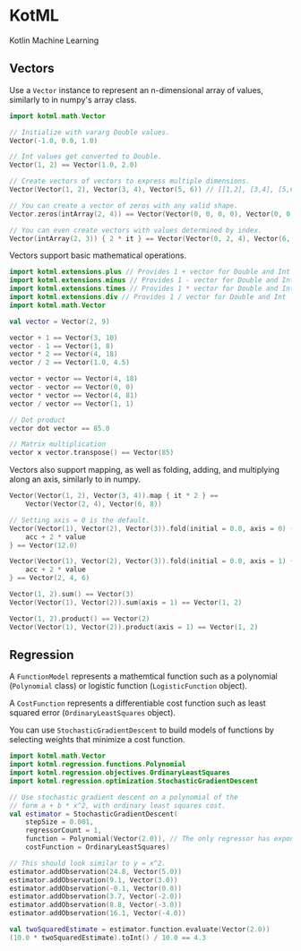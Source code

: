# KotML
Kotlin Machine Learning

## Vectors

Use a `Vector` instance to represent an n-dimensional array of values, similarly to in numpy's array class.
```kotlin
import kotml.math.Vector

// Initialize with vararg Double values.
Vector(-1.0, 0.0, 1.0)

// Int values get converted to Double.
Vector(1, 2) == Vector(1.0, 2.0)

// Create vectors of vectors to express multiple dimensions.
Vector(Vector(1, 2), Vector(3, 4), Vector(5, 6)) // [[1,2], [3,4], [5,6]]

// You can create a vector of zeros with any valid shape.
Vector.zeros(intArray(2, 4)) == Vector(Vector(0, 0, 0, 0), Vector(0, 0, 0, 0))

// You can even create vectors with values determined by index.
Vector(intArray(2, 3)) { 2 * it } == Vector(Vector(0, 2, 4), Vector(6, 8, 10))
```

Vectors support basic mathematical operations.
```kotlin
import kotml.extensions.plus // Provides 1 + vector for Double and Int
import kotml.extensions.minus // Provides 1 - vector for Double and Int
import kotml.extensions.times // Provides 1 * vector for Double and Int
import kotml.extensions.div // Provides 1 / vector for Double and Int
import kotml.math.Vector

val vector = Vector(2, 9)

vector + 1 == Vector(3, 10)
vector - 1 == Vector(1, 8)
vector * 2 == Vector(4, 18)
vector / 2 == Vector(1.0, 4.5)

vector + vector == Vector(4, 18)
vector - vector == Vector(0, 0)
vector * vector == Vector(4, 81)
vector / vector == Vector(1, 1)

// Dot product
vector dot vector == 85.0

// Matrix multiplication
vector x vector.transpose() == Vector(85)
```

Vectors also support mapping, as well as folding, adding, and multiplying along an axis, similarly to in numpy.
```kotlin
Vector(Vector(1, 2), Vector(3, 4)).map { it * 2 } ==
    Vector(Vector(2, 4), Vector(6, 8))

// Setting axis = 0 is the default.
Vector(Vector(1), Vector(2), Vector(3)).fold(initial = 0.0, axis = 0) { acc, value ->
    acc + 2 * value
} == Vector(12.0)

Vector(Vector(1), Vector(2), Vector(3)).fold(initial = 0.0, axis = 1) { acc, value ->
    acc + 2 * value
} == Vector(2, 4, 6)

Vector(1, 2).sum() == Vector(3)
Vector(Vector(1), Vector(2)).sum(axis = 1) == Vector(1, 2)

Vector(1, 2).product() == Vector(2)
Vector(Vector(1), Vector(2)).product(axis = 1) == Vector(1, 2)
```

## Regression

A `FunctionModel` represents a mathemtical function such as a polynomial (`Polynomial` class) or logistic function (`LogisticFunction` object).

A `CostFunction` represents a differentiable cost function such as least squared error (`OrdinaryLeastSquares` object).

You can use `StochasticGradientDescent` to build models of functions by selecting weights that minimize a cost function.
```kotlin
import kotml.math.Vector
import kotml.regression.functions.Polynomial
import kotml.regression.objectives.OrdinaryLeastSquares
import kotml.regression.optimization.StochasticGradientDescent

// Use stochastic gradient descent on a polynomial of the
// form a + b * x^2, with ordinary least squares cost.
val estimator = StochasticGradientDescent(
    stepSize = 0.001,
    regressorCount = 1,
    function = Polynomial(Vector(2.0)), // The only regressor has exponent = 2.
    costFunction = OrdinaryLeastSquares)

// This should look similar to y = x^2.
estimator.addObservation(24.8, Vector(5.0))
estimator.addObservation(9.1, Vector(3.0))
estimator.addObservation(-0.1, Vector(0.0))
estimator.addObservation(3.7, Vector(-2.0))
estimator.addObservation(8.8, Vector(-3.0))
estimator.addObservation(16.1, Vector(-4.0))

val twoSquaredEstimate = estimator.function.evaluate(Vector(2.0))
(10.0 * twoSquaredEstimate).toInt() / 10.0 == 4.3
```
